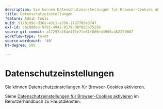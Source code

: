 ```yaml
---
description: Sie können Datenschutzeinstellungen für Browser-Cookies aktivieren.
title: Datenschutzeinstellungen
feature: Admin Tools
uuid: 517b1d9c-d36e-43c1-a796-1787785a8747
exl-id: cbc0d0e3-9765-4942-9179-d8f023a75258
source-git-commit: a17297af84e1f5e7fe61f886eb3906c462229087
workflow-type: tm+mt
source-wordcount: '40'
ht-degree: 50%

---
```


# Datenschutzeinstellungen

Sie können Datenschutzeinstellungen für Browser-Cookies aktivieren.

Siehe [Datenschutzeinstellungen für Browser-Cookies aktivieren](https://experienceleague.adobe.com/docs/core-services/interface/ec-cookies/browser-cookie-settings.html) im Benutzerhandbuch zu Hauptdiensten.
